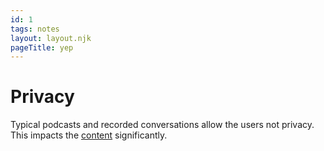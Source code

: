 ```yaml
---
id: 1
tags: notes 
layout: layout.njk
pageTitle: yep
---
```


# Privacy

Typical podcasts and recorded conversations allow the users not privacy.  This impacts the [content](http://cnn.com) significantly.